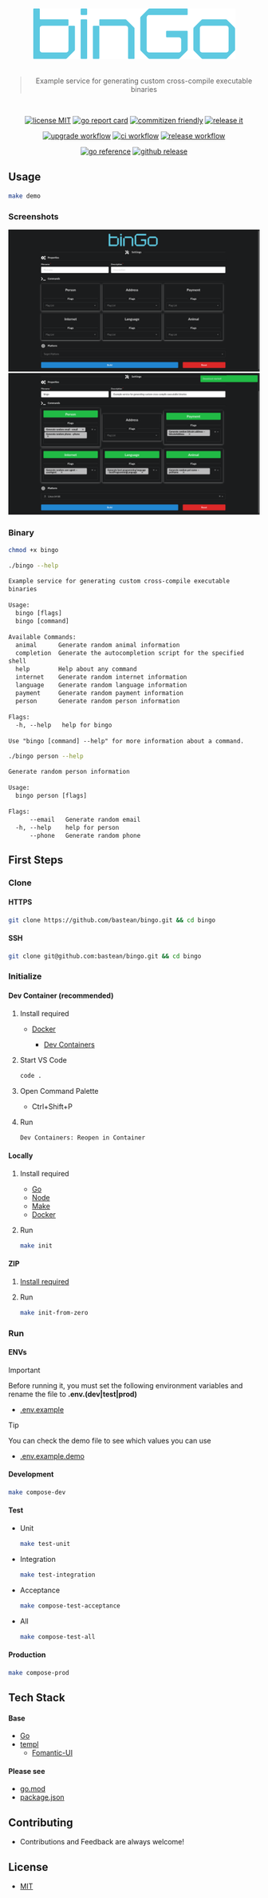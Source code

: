 <h1 align="center">

<!-- [![logo readme](https://raw.githubusercontent.com/bastean/bingo/main/assets/readme/logo-readme.png)](https://github.com/bastean) -->

[![logo readme](assets/readme/logo-readme.png)](https://github.com/bastean/bingo)

</h1>

<div align="center">

> Example service for generating custom cross-compile executable binaries

</div>

<br />

<div align="center">

[![license MIT](https://img.shields.io/badge/license-MIT-blue.svg)](LICENSE)
[![go report card](https://goreportcard.com/badge/github.com/bastean/bingo)](https://goreportcard.com/report/github.com/bastean/bingo)
[![commitizen friendly](https://img.shields.io/badge/commitizen-friendly-brightgreen.svg)](https://github.com/commitizen/cz-cli)
[![release it](https://img.shields.io/badge/%F0%9F%93%A6%F0%9F%9A%80-release--it-orange.svg)](https://github.com/release-it/release-it)

</div>

<div align="center">

[![upgrade workflow](https://github.com/bastean/bingo/actions/workflows/upgrade.yml/badge.svg)](https://github.com/bastean/bingo/actions/workflows/upgrade.yml)
[![ci workflow](https://github.com/bastean/bingo/actions/workflows/ci.yml/badge.svg)](https://github.com/bastean/bingo/actions/workflows/ci.yml)
[![release workflow](https://github.com/bastean/bingo/actions/workflows/release.yml/badge.svg)](https://github.com/bastean/bingo/actions/workflows/release.yml)

</div>

<div align="center">

[![go reference](https://pkg.go.dev/badge/github.com/bastean/bingo.svg)](https://pkg.go.dev/github.com/bastean/bingo)
[![github release](https://img.shields.io/github/v/release/bastean/bingo.svg)](https://github.com/bastean/bingo/releases)

</div>

## Usage

```bash
make demo
```

### Screenshots

<div align="center">

<img src="assets/readme/desktop-home.png" />

<img src="assets/readme/desktop-home-settings.png" />

</div>

### Binary

```bash
chmod +x bingo
```

```bash
./bingo --help
```

```text
Example service for generating custom cross-compile executable binaries

Usage:
  bingo [flags]
  bingo [command]

Available Commands:
  animal      Generate random animal information
  completion  Generate the autocompletion script for the specified shell
  help        Help about any command
  internet    Generate random internet information
  language    Generate random language information
  payment     Generate random payment information
  person      Generate random person information

Flags:
  -h, --help   help for bingo

Use "bingo [command] --help" for more information about a command.
```

```bash
./bingo person --help
```

```text
Generate random person information

Usage:
  bingo person [flags]

Flags:
      --email   Generate random email
  -h, --help    help for person
      --phone   Generate random phone
```

## First Steps

### Clone

#### HTTPS

```bash
git clone https://github.com/bastean/bingo.git && cd bingo
```

#### SSH

```bash
git clone git@github.com:bastean/bingo.git && cd bingo
```

### Initialize

#### Dev Container (recommended)

1. Install required

   - [Docker](https://docs.docker.com/get-docker)

     - [Dev Containers](https://marketplace.visualstudio.com/items?itemName=ms-vscode-remote.remote-containers)

2. Start VS Code

   ```bash
   code .
   ```

3. Open Command Palette

   - Ctrl+Shift+P

4. Run

   ```txt
   Dev Containers: Reopen in Container
   ```

#### Locally

1. Install required

   - [Go](https://go.dev/doc/install)
   - [Node](https://nodejs.org/en/download)
   - [Make](https://www.gnu.org/software/make)
   - [Docker](https://docs.docker.com/get-docker)

2. Run

   ```bash
   make init
   ```

#### ZIP

1. [Install required](#locally)

2. Run

   ```bash
   make init-from-zero
   ```

### Run

#### ENVs

> [!IMPORTANT]
> Before running it, you must set the following environment variables and rename the file to **.env.(dev|test|prod)**
>
> - [.env.example](deployments/.env.example)

> [!TIP]
> You can check the demo file to see which values you can use
>
> - [.env.example.demo](deployments/.env.example.demo)

#### Development

```bash
make compose-dev
```

#### Test

- Unit

  ```bash
  make test-unit
  ```

- Integration

  ```bash
  make test-integration
  ```

- Acceptance

  ```bash
  make compose-test-acceptance
  ```

- All

  ```bash
  make compose-test-all
  ```

#### Production

```bash
make compose-prod
```

## Tech Stack

#### Base

- [Go](https://go.dev)
- [templ](https://templ.guide)
  - [Fomantic-UI](https://fomantic-ui.com)

#### Please see

- [go.mod](go.mod)
- [package.json](package.json)

## Contributing

- Contributions and Feedback are always welcome!

## License

- [MIT](LICENSE)
